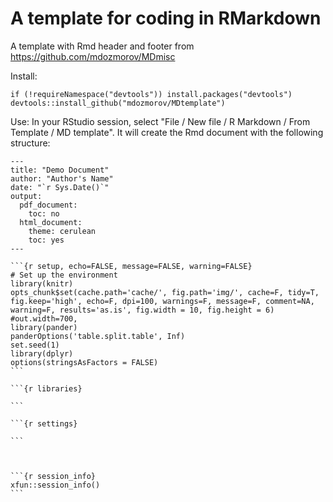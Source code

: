 # A template for coding in RMarkdown

A template with Rmd header and footer from https://github.com/mdozmorov/MDmisc

Install: 

```
if (!requireNamespace("devtools")) install.packages("devtools")
devtools::install_github("mdozmorov/MDtemplate")
```

Use: In your RStudio session, select "File / New file / R Markdown / From Template / MD template". It will create the Rmd document with the following structure:

````
---
title: "Demo Document"
author: "Author's Name"
date: "`r Sys.Date()`"
output:
  pdf_document:
    toc: no
  html_document:
    theme: cerulean
    toc: yes
---

```{r setup, echo=FALSE, message=FALSE, warning=FALSE}
# Set up the environment
library(knitr)
opts_chunk$set(cache.path='cache/', fig.path='img/', cache=F, tidy=T, fig.keep='high', echo=F, dpi=100, warnings=F, message=F, comment=NA, warning=F, results='as.is', fig.width = 10, fig.height = 6) #out.width=700, 
library(pander)
panderOptions('table.split.table', Inf)
set.seed(1)
library(dplyr)
options(stringsAsFactors = FALSE)
```

```{r libraries}

```

```{r settings}

```



```{r session_info}
xfun::session_info()
```

````
